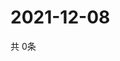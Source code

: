 # 2021-12-08
  共 0条

  <!-- BEGIN -->
  <!-- 最后更新时间Wed Dec 08 2021 12:08:04 GMT+0000 (Coordinated Universal Time) -->
  
  <!-- END -->
  
  